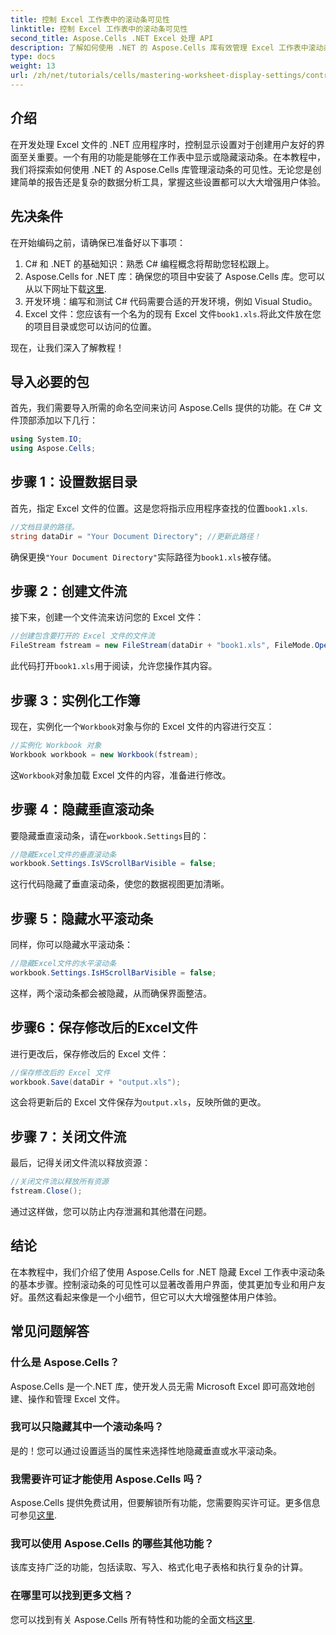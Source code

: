 ```yaml
---
title: 控制 Excel 工作表中的滚动条可见性
linktitle: 控制 Excel 工作表中的滚动条可见性
second_title: Aspose.Cells .NET Excel 处理 API
description: 了解如何使用 .NET 的 Aspose.Cells 库有效管理 Excel 工作表中滚动条的可见性。本综合教程将引导您完成隐藏垂直和水平滚动条的必要步骤。
type: docs
weight: 13
url: /zh/net/tutorials/cells/mastering-worksheet-display-settings/controlling-scroll-bar-visibility/
---
```

## 介绍

在开发处理 Excel 文件的 .NET 应用程序时，控制显示设置对于创建用户友好的界面至关重要。一个有用的功能是能够在工作表中显示或隐藏滚动条。在本教程中，我们将探索如何使用 .NET 的 Aspose.Cells 库管理滚动条的可见性。无论您是创建简单的报告还是复杂的数据分析工具，掌握这些设置都可以大大增强用户体验。

## 先决条件

在开始编码之前，请确保已准备好以下事项：

1. C# 和 .NET 的基础知识：熟悉 C# 编程概念将帮助您轻松跟上。
2. Aspose.Cells for .NET 库：确保您的项目中安装了 Aspose.Cells 库。您可以从以下网址下载[这里](https://releases.aspose.com/cells/net/).
3. 开发环境：编写和测试 C# 代码需要合适的开发环境，例如 Visual Studio。
4.  Excel 文件：您应该有一个名为的现有 Excel 文件`book1.xls`.将此文件放在您的项目目录或您可以访问的位置。

现在，让我们深入了解教程！

## 导入必要的包

首先，我们需要导入所需的命名空间来访问 Aspose.Cells 提供的功能。在 C# 文件顶部添加以下几行：

```csharp
using System.IO;
using Aspose.Cells;
```

## 步骤 1：设置数据目录

首先，指定 Excel 文件的位置。这是您将指示应用程序查找的位置`book1.xls`.

```csharp
//文档目录的路径。
string dataDir = "Your Document Directory"; //更新此路径！
```

确保更换`"Your Document Directory"`实际路径为`book1.xls`被存储。

## 步骤 2：创建文件流

接下来，创建一个文件流来访问您的 Excel 文件：

```csharp
//创建包含要打开的 Excel 文件的文件流
FileStream fstream = new FileStream(dataDir + "book1.xls", FileMode.Open);
```

此代码打开`book1.xls`用于阅读，允许您操作其内容。

## 步骤 3：实例化工作簿

现在，实例化一个`Workbook`对象与你的 Excel 文件的内容进行交互：

```csharp
//实例化 Workbook 对象
Workbook workbook = new Workbook(fstream);
```

这`Workbook`对象加载 Excel 文件的内容，准备进行修改。

## 步骤 4：隐藏垂直滚动条

要隐藏垂直滚动条，请在`workbook.Settings`目的：

```csharp
//隐藏Excel文件的垂直滚动条
workbook.Settings.IsVScrollBarVisible = false;
```

这行代码隐藏了垂直滚动条，使您的数据视图更加清晰。

## 步骤 5：隐藏水平滚动条

同样，你可以隐藏水平滚动条：

```csharp
//隐藏Excel文件的水平滚动条
workbook.Settings.IsHScrollBarVisible = false;
```

这样，两个滚动条都会被隐藏，从而确保界面整洁。

## 步骤6：保存修改后的Excel文件

进行更改后，保存修改后的 Excel 文件：

```csharp
//保存修改后的 Excel 文件
workbook.Save(dataDir + "output.xls");
```

这会将更新后的 Excel 文件保存为`output.xls`，反映所做的更改。

## 步骤 7：关闭文件流

最后，记得关闭文件流以释放资源：

```csharp
//关闭文件流以释放所有资源
fstream.Close();
```

通过这样做，您可以防止内存泄漏和其他潜在问题。

## 结论

在本教程中，我们介绍了使用 Aspose.Cells for .NET 隐藏 Excel 工作表中滚动条的基本步骤。控制滚动条的可见性可以显著改善用户界面，使其更加专业和用户友好。虽然这看起来像是一个小细节，但它可以大大增强整体用户体验。

## 常见问题解答

### 什么是 Aspose.Cells？  
Aspose.Cells 是一个.NET 库，使开发人员无需 Microsoft Excel 即可高效地创建、操作和管理 Excel 文件。

### 我可以只隐藏其中一个滚动条吗？  
是的！您可以通过设置适当的属性来选择性地隐藏垂直或水平滚动条。

### 我需要许可证才能使用 Aspose.Cells 吗？  
 Aspose.Cells 提供免费试用，但要解锁所有功能，您需要购买许可证。更多信息可参见[这里](https://purchase.aspose.com/buy).

### 我可以使用 Aspose.Cells 的哪些其他功能？  
该库支持广泛的功能，包括读取、写入、格式化电子表格和执行复杂的计算。

### 在哪里可以找到更多文档？  
您可以找到有关 Aspose.Cells 所有特性和功能的全面文档[这里](https://reference.aspose.com/cells/net/).